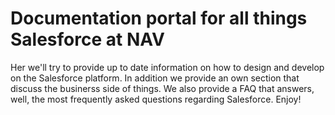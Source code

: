 # Documentation portal for all things Salesforce at NAV
Her we'll try to provide up to date information on how to design and develop on the Salesforce platform. In addition we provide an own section that discuss the businerss side of things. We also provide a FAQ that answers, well, the most frequently asked questions regarding Salesforce. Enjoy!
